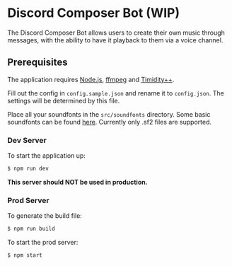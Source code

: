 # Discord Composer Bot (WIP)

The Discord Composer Bot allows users to create their own music through messages, with the ability to have it playback to them via a voice channel.

## Prerequisites

The application requires [Node.js](https://nodejs.org/en/download/), [ffmpeg](https://ffmpeg.org/download.html) and [Timidity++](https://sourceforge.net/projects/timidity/).

Fill out the config in `config.sample.json` and rename it to `config.json`. The settings will be determined by this file.

Place all your soundfonts in the `src/soundfonts` directory. Some basic soundfonts can be found [here](http://freepats.zenvoid.org/). Currently only .sf2 files are supported.

### Dev Server

To start the application up:
```sh
$ npm run dev
```

**This server should NOT be used in production.**

### Prod Server

To generate the build file:
```sh
$ npm run build
```

To start the prod server:
```sh
$ npm start
```
